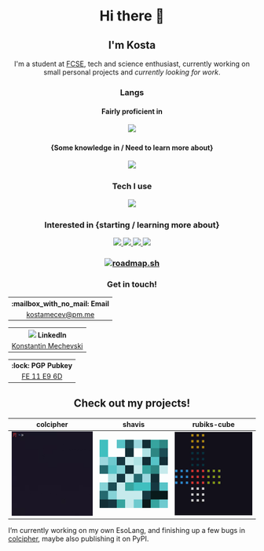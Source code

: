 <h1 align="center">Hi there 👋</h1>
<h2 align="center">I'm Kosta</h2>
<p align="center">I'm a student at <a style="text-decoration:underline" href="https://www.finki.ukim.mk">FCSE</a>, tech and science enthusiast, currently working on small personal projects and <i>currently looking for work</i>.</p>

<h3 align="center">Langs</h3>
<h4 align="center">Fairly proficient in</h4>
<p align="center">
  <a href="https://skillicons.dev">
    <img src="https://skillicons.dev/icons?i=c,cpp,py,bash" />
  </a>
</p>
<h4 align="center">{Some knowledge in / Need to learn more about}</h4>
<p align="center">
  <a href="https://skillicons.dev">
    <img src="https://skillicons.dev/icons?i=html,css,js,nodejs,java,rust,mysql" />
  </a>
</p>


<h3 align="center">Tech I use</h3>
<p align="center">
  <a href="https://skillicons.dev">
    <img src="https://skillicons.dev/icons?i=linux,vscode,github,git,obsidian" />
  </a>
</p>

<h3 align="center">Interested in {starting / learning more about}</h3>
<p align="center">
  <a href="https://skillicons.dev">
    <img src="https://skillicons.dev/icons?i=py,tensorflow,docker,go,rust,latex,ruby" />
  </a>
  <a href="https://skillicons.dev">
    <img src="https://skillicons.dev/icons?i=html,css,js,electron,figma,nodejs,django" />
  </a>
  <a href="https://skillicons.dev">
    <img src="https://skillicons.dev/icons?i=vue,angular,svelte,react,arduino,mysql,nginx" />
  </a>
  <a href="https://skillicons.dev">
    <img src="https://skillicons.dev/icons?i=regex,scala,r,ts,java" />
  </a>
</p>

<h3 align="center">
<a href="https://roadmap.sh"><img src="https://api.roadmap.sh/v1-badge/tall/65276f93f43a58c923bc627c?variant=dark" alt="roadmap.sh"/>
</a>
</h3>

<h3 align="center">Get in touch!</h3>

<table align="center" style="text-align:center;margin-left:auto;margin-right:auto;">
  <tr>
    <th>:mailbox_with_no_mail: Email</th>
  </tr>
  <tr>
    <td><a href="mailto:kostamecev@pm.me">kostamecev@pm.me</a></td>
  </tr>
</table>

<table align="center" style="text-align:center;margin-left:auto;margin-right:auto;">
  <tr>
    <th> <img style="text-align: center;" src="https://skillicons.dev/icons?i=linkedin" width=20 length=20/> LinkedIn</th>
  </tr>
  <tr>
    <td><a href="https://www.linkedin.com/in/kostamecev/">Konstantin Mechevski</a></td>
  </tr>
</table>

<table align="center" style="text-align:center;margin-left:auto;margin-right:auto;">
  <tr>
    <th>:lock: PGP Pubkey</th>
  </tr>
  <tr>
    <td align="center"><a href="public.pgp">FE 11 E9 6D</a></td>
  </tr>
</table>

<h2 align="center">Check out my projects!</h2>


  colcipher  |   shavis   |   rubiks-cube
:-----------:|:----------:|:-------------:
[![Colcipher](./colcipher.gif)](https://github.com/kernel137/colcipher)  | [![sha256vis](./sha256vis.png)](https://github.com/kernel137/sha256vis)  |[![Rubiks Cube](./rubiks-cube.gif)](https://github.com/kernel137/rubiks-cube)

I’m currently working on my own EsoLang, and finishing up a few bugs in [colcipher](github.com/kernel/colcipher), maybe also publishing it on PyPI.

<!--
- 🔭 I’m currently working on ...
- 🌱 I’m currently learning ...
- 👯 I’m looking to collaborate on ...
- 🤔 I’m looking for help with ...
- 💬 Ask me about ...
- 📫 How to reach me: ...
- 😄 Pronouns: ...
- ⚡ Fun fact: ...
--->

